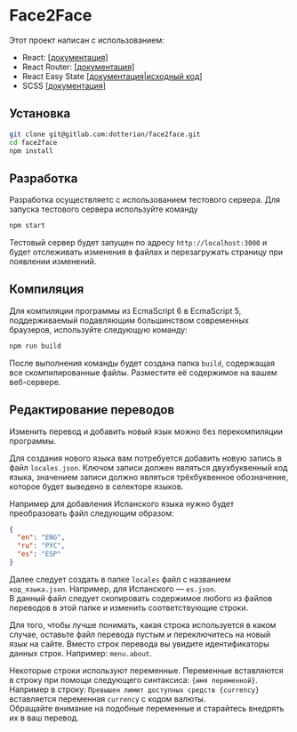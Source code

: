 # Face2Face

Этот проект написан с использованием:
- React: [[документация]](https://reactjs.org/docs/getting-started.html)
- React Router: [[документация]](https://reacttraining.com/react-router/web/guides/philosophy)
- React Easy State [[документация|исходный код]](https://github.com/solkimicreb/react-easy-state)
- SCSS [[документация]](http://sass-lang.com/guide)

## Установка

```bash
git clone git@gitlab.com:dotterian/face2face.git
cd face2face
npm install
```

## Разработка

Разработка осуществляетс с использованием тестового сервера. Для запуска тестового сервера используйте команду
```bash
npm start
```
Тестовый сервер будет запущен по адресу `http://localhost:3000` и будет отслеживать изменения в файлах и перезагружать страницу при появлении изменений.

## Компиляция

Для компиляции программы из EcmaScript 6 в EcmaScript 5, поддерживаемый подавляющим большинством современных браузеров, используйте следующую команду:
```bash
npm run build
```
После выполнения команды будет создана папка `build`, содержащая все скомпилированные файлы. Разместите её содержимое на вашем веб-сервере.

## Редактирование переводов

Изменить перевод и добавить новый язык можно без перекомпиляции программы.

Для создания нового языка вам потребуется добавить новую запись в файл `locales.json`. Ключом записи должен являться двухбуквенный код языка, значением записи должно являться трёхбуквенное обозначение, которое будет выведено в селекторе языков.

Например для добавления Испанского языка нужно будет преобразовать файл следующим образом:
```json
{
  "en": "ENG",
  "ru": "РУС",
  "es": "ESP"
}
```

Далее следует создать в папке `locales` файл с названием `код_языка.json`. Например, для Испанского — `es.json`.  
В данный файл следует скопировать содержимое любого из файлов переводов в этой папке и изменить соответствующие строки. 

Для того, чтобы лучше понимать, какая строка используется в каком случае, оставьте файл перевода пустым и переключитесь на новый язык на сайте. Вместо строк перевода вы увидите идентификаторы данных строк. Например: `menu.about`.

Некоторые строки используют переменные. Переменные вставляются в строку при помощи следующего синтаксиса: `{имя переменной}`.  
Например в строку: `Превышен лимит доступных средств {currency}` вставляется переменная `currency` с кодом валюты.  
Обращайте внимание на подобные переменные и старайтесь внедрять их в ваш перевод.
